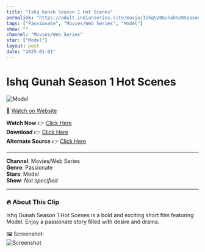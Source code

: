 ```yaml
---
title: "Ishq Gunah Season 1 Hot Scenes"
permalink: "https://adult.indianseries.site/movie/Ishq%20Gunah%20Season%201%20Hot%20Scenes"
tags: ["Passionate", "Movies/Web Series", "Model"]
show: ""
channel: "Movies/Web Series"
star: ["Model"]
layout: post
date: "2025-01-01"
---
```


# Ishq Gunah Season 1 Hot Scenes

![Model](https://shorts.desisins.com/wp-content/uploads/2024/12/Ishq-Gunah-DesiSins.com_.jpg)

🔗 [Watch on Website](https://adult.indianseries.site/movie/Ishq%20Gunah%20Season%201%20Hot%20Scenes)

**Watch Now** 👉 [Click Here](https://adult.indianseries.site/movie/Ishq%20Gunah%20Season%201%20Hot%20Scenes)  
**Download** 👉 [Click Here](https://adult.indianseries.site/movie/Ishq%20Gunah%20Season%201%20Hot%20Scenes)  
**Alternate Source** 👉 [Click Here](https://adult.indianseries.site/movie/Ishq%20Gunah%20Season%201%20Hot%20Scenes)

---

**Channel**: Movies/Web Series  
**Genre**: Passionate  
**Stars**: Model  
**Show**: *Not specified*

---

### 🔥 About This Clip

Ishq Gunah Season 1 Hot Scenes is a bold and exciting short film featuring Model. Enjoy a passionate story filled with desire and drama.
 
🖼️ Screenshot:  
![Screenshot](https://shorts.desisins.com/wp-content/uploads/2024/12/Ishq-Gunah-DesiSins.com_.jpg)
